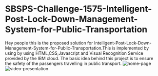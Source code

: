 # SBSPS-Challenge-1575-Intelligent-Post-Lock-Down-Management-System-for-Public-Transportation
Hey people this is the proposed solution for Intelligent-Post-Lock-Down-Management-System-for-Public-Transportation.This is implemented by using by using HTML,CSS,Javascript and
Visual Recognition Service provided by the IBM cloud. The basic idea behind this project is to ensure the safety of the passengers travelling in public transport.
![home-page](<https://drive.google.com/drive/u/2/search?q=screenshot3>)
![video-presentation](<https://drive.google.com/drive/u/2/my-drive>)
